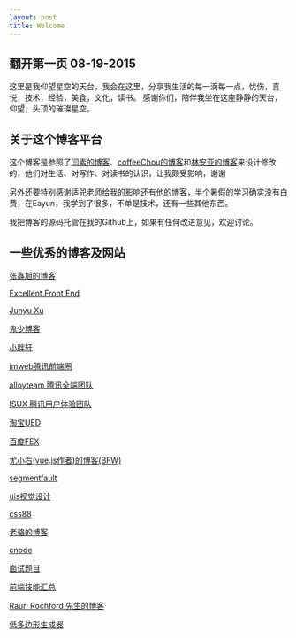 ```yaml
---
layout: post
title: Welcome
---
```


## 翻开第一页  08-19-2015

这里是我仰望星空的天台，我会在这里，分享我生活的每一滴每一点，忧伤，喜悦，技术，经验，美食，文化，读书。
感谢你们，陪伴我坐在这座静静的天台，仰望，头顶的璀璨星空。

## 关于这个博客平台

这个博客是参照了[闫素的博客](http://yansu.org/)、[coffeeChou的博客](http://coffeechou.github.io/)和[林安亚的博客](http://painterlin.com/)来设计修改的，他们对生活、对写作、对读书的认识，让我颇受影响，谢谢

另外还要特别感谢适兕老师给我的[影响](http://www.ocselected.org/planet/)还有[他的博客](http://iaaslee.blogspot.hk/)，半个暑假的学习确实没有白费，在Eayun，我学到了很多，不单是技术，还有一些其他东西。

我把博客的源码托管在我的Github上，如果有任何改进意见，欢迎讨论。

## 一些优秀的博客及网站

[张鑫旭的博客](http://www.zhangxinxu.com/)

[Excellent Front End](http://ecomfe.github.io/)

[Junyu Xu](http://imhype.github.io/)

[鬼少博客](http://tv1314.com/)

[小胖轩](http://codeboy.me/)

[imweb腾讯前端圈](http://imweb.io/)

[alloyteam 腾讯全端团队](http://www.alloyteam.com/)

[ISUX 腾讯用户体验团队](http://isux.tencent.com/)

[淘宝UED](http://ued.taobao.org/blog/)

[百度FEX](http://fex.baidu.com/)

[尤小右(vue.js作者)的博客(BFW)](http://evanyou.me/)

[segmentfault](http://segmentfault.com/)

[uis视觉设计](http://www.uis.cc/)

[css88](http://www.css88.com/)

[老骆的博客](http://www.vim.ren/)

[cnode](https://cnodejs.org/)

[面试题目](https://github.com/h5bp/Front-end-Developer-Interview-Questions)

[前端技能汇总](https://github.com/JacksonTian/fks)

[Rauri Rochford 先生的博客](http://esquemedia.com/)

[低多边形生成器](http://matthew.wagerfield.com/flat-surface-shader/)